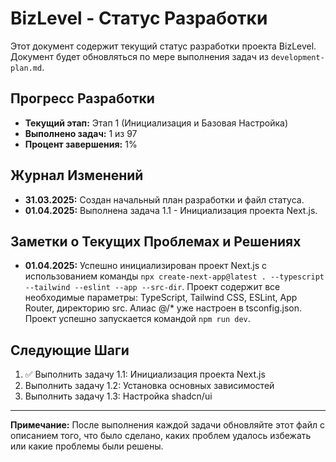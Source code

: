 # BizLevel - Статус Разработки

Этот документ содержит текущий статус разработки проекта BizLevel. Документ будет обновляться по мере выполнения задач из `development-plan.md`.

## Прогресс Разработки
- **Текущий этап:** Этап 1 (Инициализация и Базовая Настройка)
- **Выполнено задач:** 1 из 97
- **Процент завершения:** 1%

## Журнал Изменений
- **31.03.2025:** Создан начальный план разработки и файл статуса.
- **01.04.2025:** Выполнена задача 1.1 - Инициализация проекта Next.js.

## Заметки о Текущих Проблемах и Решениях
- **01.04.2025:** Успешно инициализирован проект Next.js с использованием команды `npx create-next-app@latest . --typescript --tailwind --eslint --app --src-dir`. Проект содержит все необходимые параметры: TypeScript, Tailwind CSS, ESLint, App Router, директорию src. Алиас @/* уже настроен в tsconfig.json. Проект успешно запускается командой `npm run dev`.

## Следующие Шаги
1. ✅ Выполнить задачу 1.1: Инициализация проекта Next.js
2. Выполнить задачу 1.2: Установка основных зависимостей
3. Выполнить задачу 1.3: Настройка shadcn/ui

---

**Примечание:** После выполнения каждой задачи обновляйте этот файл с описанием того, что было сделано, каких проблем удалось избежать или какие проблемы были решены.
